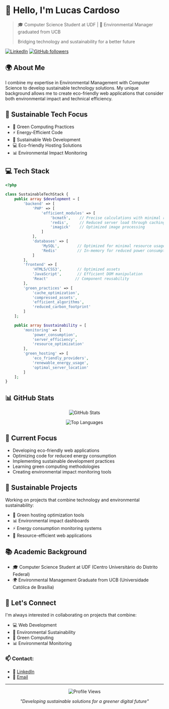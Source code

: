 # 👋 Hello, I'm Lucas Cardoso

> 🎓 Computer Science Student at UDF | 🌱 Environmental Manager graduated from UCB
> 
> Bridging technology and sustainability for a better future

[![LinkedIn](https://img.shields.io/badge/LinkedIn-0077B5?style=for-the-badge&logo=linkedin&logoColor=white)](https://www.linkedin.com/feed/?trk=guest_homepage-basic_nav-header-signin)
[![GitHub followers](https://img.shields.io/github/followers/lucascardoso?style=for-the-badge)](https://github.com/lucascardoso)

## 🌍 About Me

I combine my expertise in Environmental Management with Computer Science to develop sustainable technology solutions. My unique background allows me to create eco-friendly web applications that consider both environmental impact and technical efficiency.

## 🌱 Sustainable Tech Focus

- 🔋 Green Computing Practices
- ⚡ Energy-Efficient Code
- 🌿 Sustainable Web Development
- 💻 Eco-friendly Hosting Solutions
- 📊 Environmental Impact Monitoring

## 💻 Tech Stack

```php
<?php

class SustainableTechStack {
    public array $development = [
        'backend' => [
            'PHP' => [
                'efficient_modules' => [
                    'bcmath',    // Precise calculations with minimal resources
                    'redis',     // Reduced server load through caching
                    'imagick'    // Optimized image processing
                ]
            ],
            'databases' => [
                'MySQL',        // Optimized for minimal resource usage
                'Redis'         // In-memory for reduced power consumption
            ]
        ],
        'frontend' => [
            'HTML5/CSS3',       // Optimized assets
            'JavaScript',       // Efficient DOM manipulation
            'React'            // Component reusability
        ],
        'green_practices' => [
            'cache_optimization',
            'compressed_assets',
            'efficient_algorithms',
            'reduced_carbon_footprint'
        ]
    ];

    public array $sustainability = [
        'monitoring' => [
            'power_consumption',
            'server_efficiency',
            'resource_optimization'
        ],
        'green_hosting' => [
            'eco_friendly_providers',
            'renewable_energy_usage',
            'optimal_server_location'
        ]
    ];
}
```

## 📊 GitHub Stats

<div align="center">

![GitHub Stats](https://github-readme-stats.vercel.app/api?username=lucascardoso&show_icons=true&theme=tokyonight&hide_border=true)

![Top Languages](https://github-readme-stats.vercel.app/api/top-langs/?username=lucascardoso&layout=compact&theme=tokyonight&hide_border=true)

</div>

## 🎯 Current Focus

- Developing eco-friendly web applications
- Optimizing code for reduced energy consumption
- Implementing sustainable development practices
- Learning green computing methodologies
- Creating environmental impact monitoring tools

## 🌿 Sustainable Projects

Working on projects that combine technology and environmental sustainability:
- 🌱 Green hosting optimization tools
- 📊 Environmental impact dashboards
- ⚡ Energy consumption monitoring systems
- 🔋 Resource-efficient web applications

## 📚 Academic Background

- 🎓 Computer Science Student at UDF (Centro Universitário do Distrito Federal)
- 🌍 Environmental Management Graduate from UCB (Universidade Católica de Brasília)

## 🤝 Let's Connect

I'm always interested in collaborating on projects that combine:
- 💻 Web Development
- 🌱 Environmental Sustainability
- 🔋 Green Computing
- 📊 Environmental Monitoring

### 📫 Contact:
- 💼 [LinkedIn](https://www.linkedin.com/feed/?trk=guest_homepage-basic_nav-header-signin)
- 📧 [Email](mailto:seu_email)

---

<div align="center">

![Profile Views](https://komarev.com/ghpvc/?username=lucascardoso&color=blueviolet)

*"Developing sustainable solutions for a greener digital future"*

</div>
